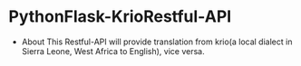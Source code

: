 # PythonFlask-KrioRestful-API

- About
  This Restful-API will provide translation from krio(a local dialect in Sierra Leone, West Africa to English), vice versa.
